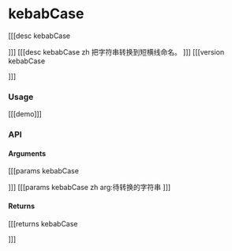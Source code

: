 # kebabCase
[[[desc kebabCase

]]]
[[[desc kebabCase zh
把字符串转换到短横线命名。
]]]
[[[version kebabCase
  
]]]
### Usage

[[[demo]]]


### API

#### Arguments
[[[params kebabCase

]]]
[[[params kebabCase zh
arg:待转换的字符串
]]]
#### Returns
[[[returns kebabCase

]]]